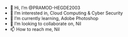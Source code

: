 - 👋 Hi, I’m @PRAMOD-HEGDE2003
- 👀 I’m interested in, Cloud Computing & Cyber Security
- 🌱 I’m currently learning, Adobe Photoshop
- 💞️ I’m looking to collaborate on, Nil
- 📫 How to reach me, Nil

<!---
PRAMOD-HEGDE2003/PRAMOD-HEGDE2003 is a ✨ special ✨ repository because its `README.md` (this file) appears on your GitHub profile.
You can click the Preview link to take a look at your changes.
--->

